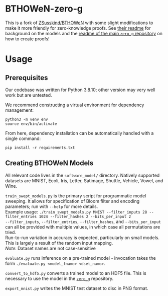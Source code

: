 # BTHOWeN-zero-g

This is a fork of [ZSusskind/BTHOWeN](https://github.com/ZSusskind/BTHOWeN) with some slight modifications to make it more friendly for zero-knowledge proofs.
See [their readme](https://github.com/ZSusskind/BTHOWeN/blob/master/README.md) for background on the models and the [readme of the main `zero_g` repository](https://github.com/zkp-gravity/zero_g/blob/main/README.md) on how to create proofs!

# Usage
## Prerequisites

Our codebase was written for Python 3.8.10; other version may very well work but are untested.

We recommend constructing a virtual environment for dependency management:
```
python3 -m venv env
source env/bin/activate
```

From here, dependency installation can be automatically handled with a single command:
```
pip install -r requirements.txt
```

## Creating BTHOWeN Models
All relevant code lives in the `software_model/` directory. Natively supported datasets are MNIST, Ecoli, Iris, Letter, Satimage, Shuttle, Vehicle, Vowel, and Wine.

`train_swept_models.py` is the primary script for programmatic model sweeping. It allows for specification of Bloom filter and encoding parameters; run with `--help` for more details.  
Example usage: `./train_swept_models.py MNIST --filter_inputs 28 --filter_entries 1024 --filter_hashes 2 --bits_per_input 2`  
`--filter_inputs`, `--filter_entries`, `--filter_hashes`, and `--bits_per_input` can all be provided with multiple values, in which case all permutations are tried.  
Run-to-run variation in accuracy is expected, particularly on small models. This is largely a result of the random input mapping.  
*Note*: Dataset names are not case-sensitive

`evaluate.py` runs inference on a pre-trained model - invocation takes the form `./evaluate.py <model_fname> <dset_name>`.

`convert_to_hdf5.py` converts a trained model to an HDF5 file. This is necessary to use the model in the [`zero_g`](https://github.com/zkp-gravity/zero_g) repository.

`export_mnist.py` writes the MNIST test dataset to disc in PNG format.